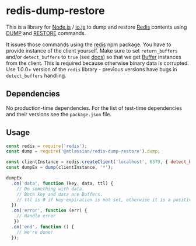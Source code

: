 # redis-dump-restore

This is a library for [Node.js](https://nodejs.org/) / [io.js](https://iojs.org) to dump and restore [Redis](http://redis.io) contents
using [DUMP](http://redis.io/commands/DUMP) and [RESTORE](http://redis.io/commands/RESTORE) commands.

It issues those commands using the [redis](https://www.npmjs.com/package/redis) npm package. You have to provide
instance of the client yourself. Make sure to set `return_buffers` and/or `detect_buffers` to `true`
(see [docs](https://www.npmjs.com/package/redis#overloading)) so that we get
[Buffer](https://nodejs.org/api/buffer.html) instances from the client.
This is required because otherwise binary data is corrupted. Use 1.0.0+ version of the `redis` library - previous
versions have bugs in `detect_buffers` handling.

## Dependencies

No production-time dependencies. For the list of test-time dependencies and their versions see the `package.json` file.

## Usage

```JavaScript
const redis = require('redis');
const dump = require('@atlassian/redis-dump-restore').dump;

const clientInstance = redis.createClient('localhost', 6379, { detect_buffers: true });
const dumpEx = dump(clientInstance, '*');

dumpEx
  .on('data', function (key, data, ttl) {
    // Do something with data.
    // Both key and data are Buffers.
    // ttl is 0 if key expiration is not set, otherwise it is a positive value in milliseconds.
  })
  .on('error', function (err) {
    // Handle error
   })
  .on('end', function () {
    // We're done!
  });
```
